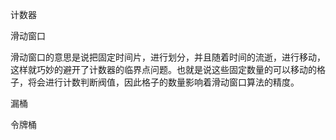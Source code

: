 



计数器



滑动窗口

滑动窗口的意思是说把固定时间片，进行划分，并且随着时间的流逝，进行移动，这样就巧妙的避开了计数器的临界点问题。也就是说这些固定数量的可以移动的格子，将会进行计数判断阀值，因此格子的数量影响着滑动窗口算法的精度。





漏桶



令牌桶



